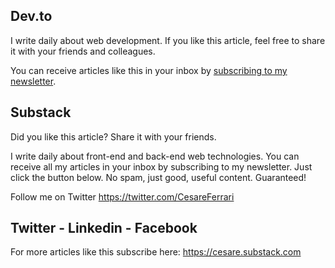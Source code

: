 ## Dev.to

I write daily about web development. If you like this article, feel free to share it with your friends and colleagues.

You can receive articles like this in your inbox by [subscribing to my newsletter](https://cesare.substack.com). 





## Substack

Did you like this article?  Share it with your friends. 

I write daily about front-end and back-end web technologies. 
You can receive all my articles in your inbox by subscribing to my newsletter. Just click the button below. No spam, just good, useful content. Guaranteed!

Follow me on Twitter
https://twitter.com/CesareFerrari



## Twitter - Linkedin - Facebook

For more articles like this subscribe here: https://cesare.substack.com